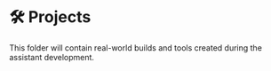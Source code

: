 # 🛠️ Projects

This folder will contain real-world builds and tools created during the assistant development.